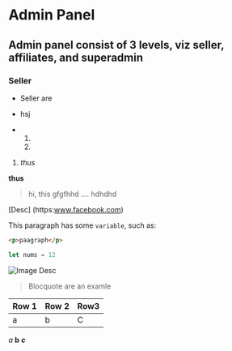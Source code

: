 # Admin Panel
## Admin panel consist of 3 levels, viz seller, affiliates, and superadmin
### Seller
- Seller are 

+ hsj
- 
  1. 
  2. 
1. *thus*

**thus**
>hi, this
gfgfhhd
....
hdhdhd

[Desc] (https:www.facebook.com)
  
This paragraph has some `variable`, such as:
```html
<p>paagraph</p>

```

```JavaScript
let nums = 12
```
![Image Desc](https://d2pyicwmjx3wii.cloudfront.net/s/5eb0f73990ba5211f8922756/5f6db39c22567be5da4cdc95/webp/tennis-ball-100x100.jpg)

>Blocquote are an examle


| Row 1 | Row 2 | Row3 |
| --- | ----| --- |
| a | b| C |
              
              
*a*
**b**
***c***
